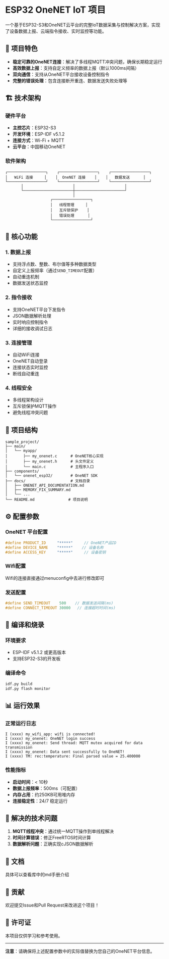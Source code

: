 # ESP32 OneNET IoT 项目

一个基于ESP32-S3和OneNET云平台的完整IoT数据采集与控制解决方案，实现了设备数据上报、云端指令接收、实时监控等功能。

## 🎯 项目特色

- **稳定可靠的OneNET连接**：解决了多线程MQTT冲突问题，确保长期稳定运行
- **高效数据上报**：支持自定义频率的数据上报（默认1000ms间隔）
- **双向通信**：支持从OneNET平台接收设备控制指令
- **完整的错误处理**：包含连接断开重连、数据发送失败处理等


## 🏗️ 技术架构

### 硬件平台

- **主控芯片**：ESP32-S3
- **开发环境**：ESP-IDF v5.1.2
- **连接方式**：Wi-Fi + MQTT
- **云平台**：中国移动OneNET

### 软件架构

```
┌─────────────────┐    ┌─────────────────┐    ┌─────────────────┐
│   WiFi 连接     │    │  OneNET 连接    │    │   数据发送      │
└─────────────────┘    └─────────────────┘    └─────────────────┘
       │                      │                      │
       └──────────────────────┼──────────────────────┘
                              │
                    ┌─────────────────┐
                    │   线程管理     │
                    │   互斥锁保护    │
                    │   错误处理      │
                    └─────────────────┘
```

## 🚀 核心功能

### 1. 数据上报

- 支持浮点数、整数、布尔值等多种数据类型
- 自定义上报频率（通过`SEND_TIMEOUT`配置）
- 自动重连机制
- 数据发送状态监控

### 2. 指令接收

- 支持OneNET平台下发指令
- JSON数据解析处理
- 实时响应控制指令
- 详细的接收调试日志

### 3. 连接管理

- 自动WiFi连接
- OneNET自动登录
- 连接状态实时监控
- 断线自动重连

### 4. 线程安全

- 多线程架构设计
- 互斥锁保护MQTT操作
- 避免线程冲突问题

## 📁 项目结构

```
sample_project/
├── main/
│   └── myapp/
│       ├── my_onenet.c      # OneNET核心实现
│       ├── my_onenet.h      # 头文件定义
│       └── main.c           # 主程序入口
├── components/
│   └── onenet_esp32/        # OneNET SDK
├── docs/                    # 文档目录
│   ├── ONENET_API_DOCUMENTATION.md
│   ├── MEMORY_FIX_SUMMARY.md
│   └── ...
└── README.md               # 项目说明
```

## ⚙️ 配置参数

### OneNET 平台配置

```c
#define PRODUCT_ID     "*****"     // OneNET产品ID
#define DEVICE_NAME    "*****"    // 设备名称
#define ACCESS_KEY     "*****"     // 设备密钥
```

### Wifi配置
Wifi的连接直接通过menuconfig中去进行修改即可

### 发送配置

```c
#define SEND_TIMEOUT    500    // 数据发送间隔(ms)
#define CONNECT_TIMEOUT 30000   // 连接超时时间(ms)
```

## 🔧 编译和烧录

### 环境要求

- ESP-IDF v5.1.2 或更高版本
- 支持ESP32-S3的开发板

### 编译命令

```bash
idf.py build
idf.py flash monitor
```

## 📊 运行效果

### 正常运行日志

```
I (xxxx) my_wifi_app: wifi is connected!
I (xxxx) my_onenet: OneNET login success
I (xxxx) my_onenet: Send thread: MQTT mutex acquired for data transmission
I (xxxx) my_onenet: Data sent successfully to OneNET!
I (xxxx) TM: rec:temperature: Final parsed value = 25.400000
```

### 性能指标

- **启动时间**：< 10秒
- **数据上报频率**：500ms（可配置）
- **内存占用**：约250KB可用堆内存
- **连接稳定性**：24/7 稳定运行

## 🐛 解决的技术问题

1. **MQTT线程冲突**：通过统一MQTT操作到单线程解决
2. **时间计算错误**：修正FreeRTOS时间计算
3. **数据解析问题**：正确实现cJSON数据解析

## 📖 文档

具体可以查看库中的md手册介绍

## 🤝 贡献

欢迎提交Issue和Pull Request来改进这个项目！

## 📄 许可证

本项目仅供学习和参考使用。

---

**注意**：请确保将上述配置参数中的实际值替换为您自己的OneNET平台信息。

